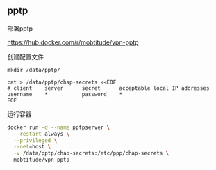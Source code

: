 ## pptp

部署pptp

<https://hub.docker.com/r/mobtitude/vpn-pptp>

创建配置文件

```
mkdir /data/pptp/

cat > /data/pptp/chap-secrets <<EOF
# client    server      secret      acceptable local IP addresses
username    *           password    *
EOF
```

运行容器

```bash
docker run -d --name pptpserver \
  --restart always \
  --privileged \
  --net=host \
  -v /data/pptp/chap-secrets:/etc/ppp/chap-secrets \
  mobtitude/vpn-pptp
```

